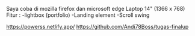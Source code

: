 Saya coba di mozilla firefox dan microsoft edge
Laptop 14" (1366 x 768)
Fitur :
-lightbox (portfolio)
-Landing element
-Scroll swing

https://powerss.netlify.app/
https://github.com/Andi78Boss/tugas-finalup
